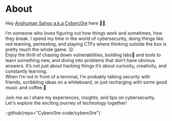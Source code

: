 # About
Hey [Anshuman Sahoo a.k.a Cyberc0re](https://github.com/Cyberc0re-code) here 👋🏻.

I’m someone who loves figuring out how things work and sometimes, how they break. I spend my time in the world of cybersecurity, doing things like red teaming, pentesting, and playing CTFs where thinking outside the box is pretty much the whole game. 😉
<br/>
Enjoy the thrill of chasing down vulnerabilities, building labs🧪 and tools to learn something new, and diving into problems that don’t have obvious answers. It’s not just about hacking things it’s about curiosity, creativity, and constantly learning.
<br/>
When I’m not in front of a terminal, I’m probably talking security with friends, scribbling ideas on a whiteboard, or just recharging with some good music and coffee.🍵

Join me as I share my experiences, insights, and tips on cybersecurity. 
<br/>Let's explore the exciting journey of technology together! 

::github{repo="Cyberc0re-code/cyberc0re"}